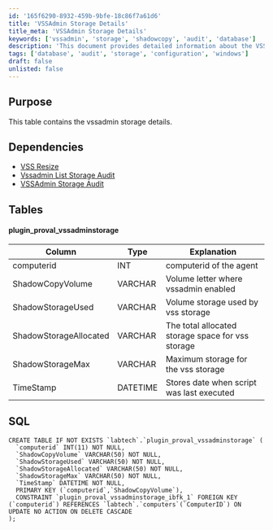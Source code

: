 ```yaml
---
id: '165f6290-8932-459b-9bfe-18c86f7a61d6'
title: 'VSSAdmin Storage Details'
title_meta: 'VSSAdmin Storage Details'
keywords: ['vssadmin', 'storage', 'shadowcopy', 'audit', 'database']
description: 'This document provides detailed information about the VSSAdmin storage, including its schema and dependencies. It outlines the structure of the plugin_proval_vssadminstorage table, detailing each column and its purpose, as well as the SQL statement for creating the table. Additionally, it references related documents for further context and understanding.'
tags: ['database', 'audit', 'storage', 'configuration', 'windows']
draft: false
unlisted: false
---
```

## Purpose

This table contains the vssadmin storage details.

## Dependencies

- [VSS Resize](https://proval.itglue.com/DOC-5078775-10728931)
- [Vssadmin List Storage Audit](https://proval.itglue.com/DOC-5078775-10728929)
- [VSSAdmin Storage Audit](https://proval.itglue.com/DOC-5078775-10728930)

## Tables

#### plugin_proval_vssadminstorage

| Column                | Type     | Explanation                                         |
|----------------------|----------|-----------------------------------------------------|
| computerid           | INT      | computerid of the agent                             |
| ShadowCopyVolume     | VARCHAR  | Volume letter where vssadmin enabled                |
| ShadowStorageUsed    | VARCHAR  | Volume storage used by vss storage                   |
| ShadowStorageAllocated| VARCHAR  | The total allocated storage space for vss storage    |
| ShadowStorageMax     | VARCHAR  | Maximum storage for the vss storage                  |
| TimeStamp            | DATETIME | Stores date when script was last executed            |

## SQL

```
CREATE TABLE IF NOT EXISTS `labtech`.`plugin_proval_vssadminstorage` (
  `computerid` INT(11) NOT NULL,
  `ShadowCopyVolume` VARCHAR(50) NOT NULL,
  `ShadowStorageUsed` VARCHAR(50) NOT NULL,
  `ShadowStorageAllocated` VARCHAR(50) NOT NULL,
  `ShadowStorageMax` VARCHAR(50) NOT NULL,
  `TimeStamp` DATETIME NOT NULL,
  PRIMARY KEY (`computerid`,`ShadowCopyVolume`),
  CONSTRAINT `plugin_proval_vssadminstorage_ibfk_1` FOREIGN KEY (`computerid`) REFERENCES `labtech`.`computers`(`ComputerID`) ON UPDATE NO ACTION ON DELETE CASCADE
);
```







